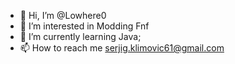 - 👋 Hi, I’m @Lowhere0
- 👀 I’m interested in Modding Fnf
- 🌱 I’m currently learning Java;
- 📫 How to reach me serjig.klimovic61@gmail.com

<!---
Lowhere0/Lowhere0 is a ✨ special ✨ repository because its `README.md` (this file) appears on your GitHub profile.
You can click the Preview link to take a look at your changes.
--->
